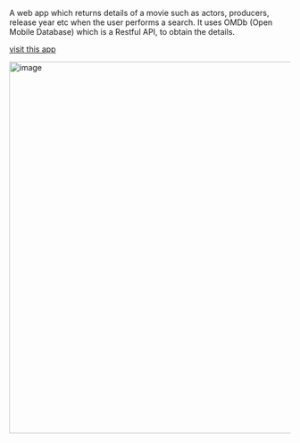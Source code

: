 A web app which returns details of a movie such as actors, producers, release year etc when the user performs a search. It uses OMDb (Open Mobile Database) which is a Restful API, to obtain the details.

[visit this app](https://app-moviefinder.netlify.app/)

<img width="666" alt="image" src="https://github.com/Riya-Bajaj/Movie-Finder-App/assets/97548439/80497d5c-ffdf-47ae-af6f-daef1ac01541">
